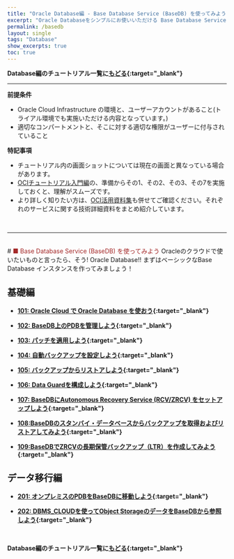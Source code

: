 ```yaml
---
title: "Oracle Database編 - Base Database Service (BaseDB) を使ってみよう"
excerpt: "Oracle Databaseをシンプルにお使いいただける Base Database Service (BaseDB)を学ぶチュートリアルです。インスタンスの作成から、運用管理までを一通り体験します。"
permalink: /basedb
layout: single
tags: "Database"
show_excerpts: true
toc: true
---
```

  
**Database編のチュートリアル一覧に[もどる](/ocitutorials/database/){:target="_blank"}**
<br/>

----
**前提条件**  
+ Oracle Cloud Infrastructure の環境と、ユーザーアカウントがあること(トライアル環境でも実施いただける内容となっています。)
+ 適切なコンパートメントと、そこに対する適切な権限がユーザーに付与されていること

**特記事項**  
+ チュートリアル内の画面ショットについては現在の画面と異なっている場合があります。
+ [OCIチュートリアル入門編](/ocitutorials/beginners/)の、準備からその1、その2、その3、その7を実施しておくと、理解がスムーズです。  
+ より詳しく知りたい方は、[OCI活用資料集](https://oracle-japan.github.io/ocidocs/services/database/)も併せてご確認ください。それぞれのサービスに関する技術詳細資料をまとめ紹介しています。
<br/>

----

<br/>
# <span style="color: brown; ">■ Base Database Service (BaseDB) を使ってみよう</span>
Oracleのクラウドで使いたいものと言ったら、そう! Oracle Database!!  
まずはベーシックなBase Database インスタンスを作ってみましょう！

## 基礎編

+ **[101: Oracle Cloud で Oracle Database を使おう](/ocitutorials/basedb/dbcs101-create-db/){:target="_blank"}**

+ **[102: BaseDB上のPDBを管理しよう](/ocitutorials/basedb/dbcs102-managing-pdb/){:target="_blank"}**  

+ **[103: パッチを適用しよう](/ocitutorials/basedb/dbcs103-patch/){:target="_blank"}**  

+ **[104: 自動バックアップを設定しよう](/ocitutorials/basedb/dbcs104-backup/){:target="_blank"}**

+ **[105: バックアップからリストアしよう](/ocitutorials/basedb/dbcs105-restore/){:target="_blank"}**

+ **[106: Data Guardを構成しよう](/ocitutorials/basedb/dbcs106-dataguard/){:target="_blank"}**

+ **[107: BaseDBにAutonomous Recovery Service (RCV/ZRCV) をセットアップしよう](/ocitutorials/basedb/dbcs107-zrcv/){:target="_blank"}**

+ **[108:BaseDBのスタンバイ・データベースからバックアップを取得およびリストアしてみよう](/ocitutorials/basedb/dbcs108-dataguard-standby-bkup/){:target="_blank"}**

+ **[109:BaseDBでZRCVの長期保管バックアップ（LTR）を作成してみよう](/ocitutorials/basedb/dbcs109-ltr/){:target="_blank"}**

## データ移行編

+ **[201: オンプレミスのPDBをBaseDBに移動しよう](/ocitutorials/basedb/dbcs201-pdb-plug/){:target="_blank"}**

+ **[202: DBMS_CLOUDを使ってObject StorageのデータをBaseDBから参照しよう](/ocitutorials/basedb/dbcs202-dbms-cloud/){:target="_blank"}**

<br/>

**Database編のチュートリアル一覧に[もどる](/ocitutorials/database/){:target="_blank"}**
<br/>

<!-- 

## 移行編（公開準備中）
## データ連携編
## 運用管理編
## Livelabsのお勧めコンテンツのご紹介
## ADBに関するよくあるFAQ

  -->  

<br/>
